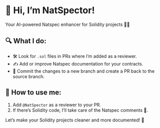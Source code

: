 # 👋 Hi, I’m NatSpector!
Your AI-powered Natspec enhancer for Solidity projects 🤖✨

## 🔍 What I do:
- 🛠️ Look for `.sol` files in PRs where I’m added as a reviewer.
- ✍️ Add or improve Natspec documentation for your contracts.
- 🚀 Commit the changes to a new branch and create a PR back to the source branch.

## 📢 How to use me:
1. Add `@NatSpector` as a reviewer to your PR.
2. If there’s Solidity code, I’ll take care of the Natspec comments 💬.

Let’s make your Solidity projects cleaner and more documented! 🎉
